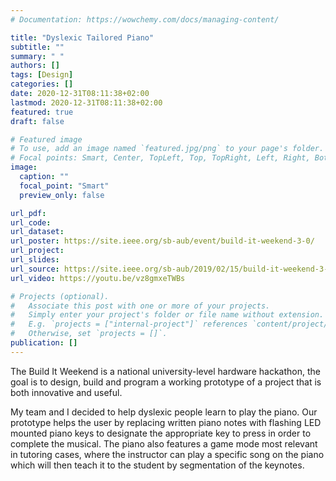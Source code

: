 ```yaml
---
# Documentation: https://wowchemy.com/docs/managing-content/

title: "Dyslexic Tailored Piano"
subtitle: ""
summary: " "
authors: []
tags: [Design]
categories: []
date: 2020-12-31T08:11:38+02:00
lastmod: 2020-12-31T08:11:38+02:00
featured: true
draft: false

# Featured image
# To use, add an image named `featured.jpg/png` to your page's folder.
# Focal points: Smart, Center, TopLeft, Top, TopRight, Left, Right, BottomLeft, Bottom, BottomRight.
image:
  caption: ""
  focal_point: "Smart"
  preview_only: false

url_pdf:
url_code:
url_dataset: 
url_poster: https://site.ieee.org/sb-aub/event/build-it-weekend-3-0/
url_project:
url_slides:
url_source: https://site.ieee.org/sb-aub/2019/02/15/build-it-weekend-3-0/
url_video: https://youtu.be/vz8gmxeTWBs

# Projects (optional).
#   Associate this post with one or more of your projects.
#   Simply enter your project's folder or file name without extension.
#   E.g. `projects = ["internal-project"]` references `content/project/deep-learning/index.md`.
#   Otherwise, set `projects = []`.
publication: []
---
```


The Build It Weekend is a national university-level hardware hackathon, the goal is to design, build and program a working prototype of a project that is both innovative and useful.

My team and I decided to help dyslexic people learn to play the piano. Our prototype helps the user by replacing written piano notes with flashing LED mounted piano keys to designate the appropriate key to press in order to complete the musical. The piano also features a game mode most relevant in tutoring cases, where the instructor can play a specific song on the piano which will then teach it to the student by segmentation of the keynotes.

